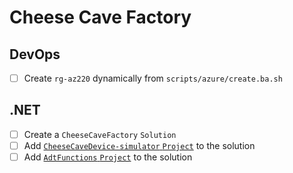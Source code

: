 # Cheese Cave Factory

## DevOps

-[ ] Create `rg-az220` dynamically from `scripts/azure/create.ba.sh`

## .NET

-[ ] Create a `CheeseCaveFactory` `Solution`
-[ ] Add [`CheeseCaveDevice-simulator` `Project`](https://github.com/percebus/MSLearn-Azure-IoT-CheeseCaveDevice-simulator) to the solution
-[ ] Add [`AdtFunctions` `Project`](https://github.com/percebus/MSLearn-Azure-IoT-AdtFunctions) to the solution
